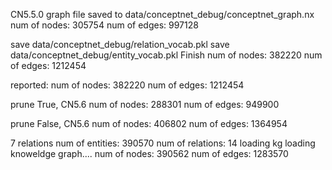 

CN5.5.0
graph file saved to data/conceptnet_debug/conceptnet_graph.nx
num of nodes: 305754
num of edges: 997128

save data/conceptnet_debug/relation_vocab.pkl
save data/conceptnet_debug/entity_vocab.pkl
Finish
num of nodes: 382220
num of edges: 1212454


reported:
num of nodes: 382220
num of edges: 1212454

prune True, CN5.6
num of nodes: 288301
num of edges: 949900

prune False, CN5.6
num of nodes: 406802
num of edges: 1364954




7 relations
num of entities: 390570
num of relations: 14
loading kg
loading knoweldge graph....
num of nodes: 390562
num of edges: 1283570